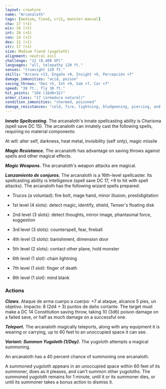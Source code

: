 ```yaml
---
layout: creature
name: "Arcanaloth"
tags: [medium, fiend, cr12, monster-manual]
cha: 17 (+3)
wis: 16 (+3)
int: 20 (+5)
con: 14 (+2)
dex: 12 (+1)
str: 17 (+3)
size: Medium fiend (yugoloth)
alignment: neutral evil
challenge: "12 (8,400 XP)"
languages: "all, telepathy 120 ft."
senses: "truesight 120 ft."
skills: "Arcana +13, Engaño +9, Insight +9, Percepción +7"
damage_immunities: "acid, poison"
saving_throws: "Des +5, Int +9, Sab +7, Car +7"
speed: "30 ft., fly 30 ft."
hit_points: "104 (16d8+32)"
armor_class: "17 (armadura natural)"
condition_immunities: "charmed, poisoned"
damage_resistances: "cold, fire, lightning, bludgeoning, piercing, and slashing from nonmagical weapons"
---
```


***Innate Spellcasting.*** The arcanaloth's innate spellcasting ability is Charisma (spell save DC 15). The arcanaloth can innately cast the following spells, requiring no material components:

At will: alter self, darkness, heat metal, invisibility (self only), magic missile

***Magic Resistance.*** The arcanaloth has advantage on saving throws against spells and other magical effects.

***Magic Weapons.*** The arcanaloth's weapon attacks are magical.

***Lanzamiento de conjuros.*** The arcanaloth is a 16th-level spellcaster. Its spellcasting ability is Intelligence (spell save DC 17, +9 to hit with spell attacks). The arcanaloth has the following wizard spells prepared:

* Trucos (a voluntad): fire bolt, mage hand, minor illusion, prestidigitation

* 1st level (4 slots): detect magic, identify, shield, Tenser's floating disk

* 2nd level (3 slots): detect thoughts, mirror image, phantasmal force, suggestion

* 3rd level (3 slots): counterspell, fear, fireball

* 4th level (3 slots): banishment, dimension door

* 5th level (2 slots): contact other plane, hold monster

* 6th level (1 slot): chain lightning

* 7th level (1 slot): finger of death

* 8th level (1 slot): mind blank

### Actions

***Claws.*** Ataque de arma cuerpo a cuerpo: +7 al ataque, alcance 5 pies, un objetivo. Impacto: 8 (2d4 + 3) puntos de daño cortante. The target must make a DC 14 Constitution saving throw, taking 10 (3d6) poison damage on a failed save, or half as much damage on a successful one.

***Teleport.*** The arcanaloth magically teleports, along with any equipment it is wearing or carrying, up to 60 feet to an unoccupied space it can see.

***Variant: Summon Yugoloth (1/Day).*** The yugoloth attempts a magical summoning.

An arcanaloth has a 40 percent chance of summoning one arcanaloth.

A summoned yugoloth appears in an unoccupied space within 60 feet of its summoner, does as it pleases, and can't summon other yugoloths. The summoned yugoloth remains for 1 minute, until it or its summoner dies, or until its summoner takes a bonus action to dismiss it.